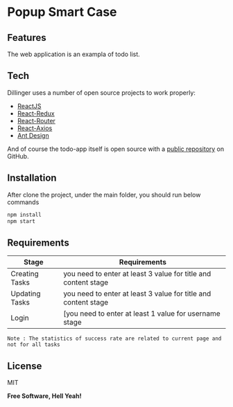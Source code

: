 # Popup Smart Case

## Features

The web application is an exampla of todo list.

## Tech

Dillinger uses a number of open source projects to work properly:

- [ReactJS]
- [React-Redux]
- [React-Router]
- [React-Axios]
- [Ant Design]

And of course the todo-app itself is open source with a [public repository][todo]
on GitHub.

## Installation

After clone the project, under the main folder, you should run below commands

```sh
npm install
npm start
```


## Requirements


| Stage | Requirements |
| ------ | ------ |
| Creating Tasks | you need to enter at least 3 value for title and content stage |
| Updating Tasks | you need to enter at least 3 value for title and content stage |
| Login | [you need to enter at least 1 value for username stage |

`Note : The statistics of success rate are related to current page and not for all tasks`

## License

MIT

**Free Software, Hell Yeah!**

[todo]: <https://github.com/kabilesiz/todo-app>
[React-Router]: <https://reactrouter.com/en/6.4.0>
[React-Redux]: <https://react-redux.js.org/>
[Ant Design]: <https://ant.design/>
[ReactJS]: <https://reactjs.org/>
[React-Axios]:https://www.npmjs.com/package/react-axios
